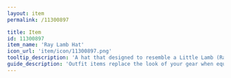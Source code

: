 ```yaml
---
layout: item
permalink: /11300897

title: Item
id: 11300897
item_name: 'Ray Lamb Hat'
icon_url: 'item/icon/11300897.png'
tooltip_description: 'A hat that designed to resemble a Little Lamb (Ray''s nickname).'
guide_description: 'Outfit items replace the look of your gear when equipped.'
---
```

